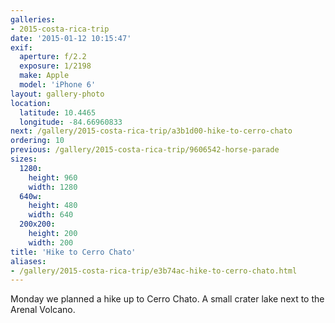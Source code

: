 ```yaml
---
galleries:
- 2015-costa-rica-trip
date: '2015-01-12 10:15:47'
exif:
  aperture: f/2.2
  exposure: 1/2198
  make: Apple
  model: 'iPhone 6'
layout: gallery-photo
location:
  latitude: 10.4465
  longitude: -84.66960833
next: /gallery/2015-costa-rica-trip/a3b1d00-hike-to-cerro-chato
ordering: 10
previous: /gallery/2015-costa-rica-trip/9606542-horse-parade
sizes:
  1280:
    height: 960
    width: 1280
  640w:
    height: 480
    width: 640
  200x200:
    height: 200
    width: 200
title: 'Hike to Cerro Chato'
aliases:
- /gallery/2015-costa-rica-trip/e3b74ac-hike-to-cerro-chato.html
---
```


Monday we planned a hike up to Cerro Chato. A small crater lake next to the Arenal Volcano.
